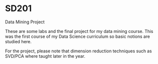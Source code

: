 # SD201
Data Mining Project

These are some labs and the final project for my data mining course.
This was the first course of my Data Science curriculum so basic notions are studied here.

For the project, please note that dimension reduction techniques such as SVD/PCA where taught later in the year.


